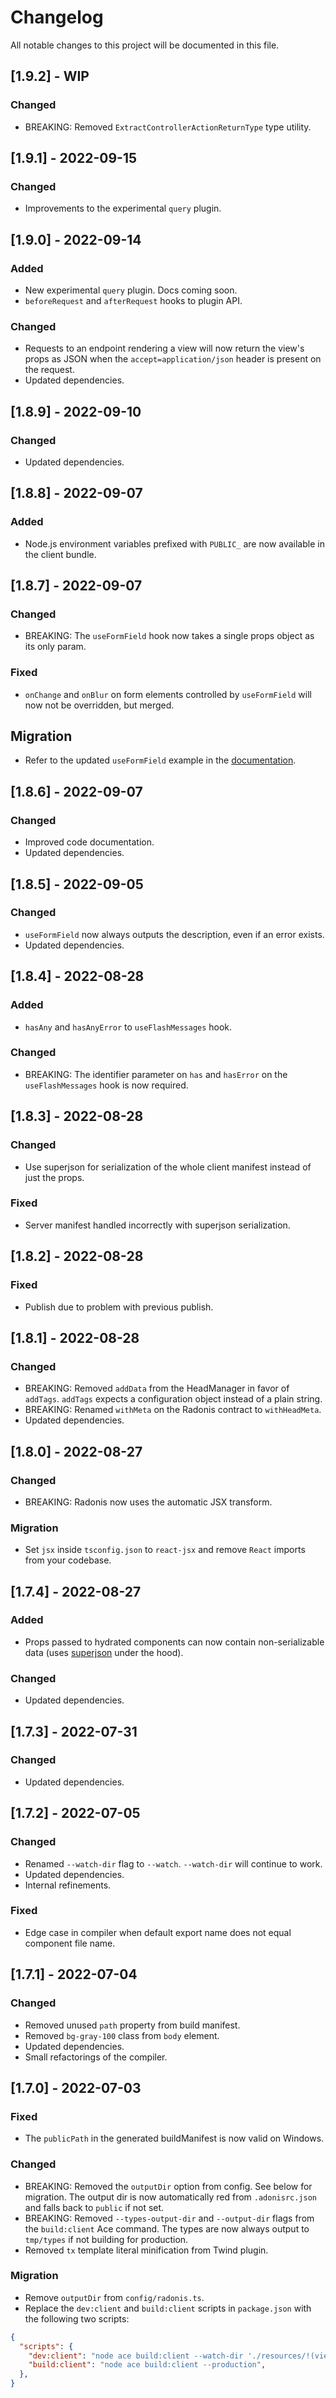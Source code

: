 # Changelog

All notable changes to this project will be documented in this file.

## [1.9.2] - WIP

### Changed
- BREAKING: Removed `ExtractControllerActionReturnType` type utility.

## [1.9.1] - 2022-09-15

### Changed
- Improvements to the experimental `query` plugin.

## [1.9.0] - 2022-09-14

### Added
- New experimental `query` plugin. Docs coming soon.
- `beforeRequest` and `afterRequest` hooks to plugin API.

### Changed
- Requests to an endpoint rendering a view will now return the view's props as JSON when the `accept=application/json` header is present on the request.
- Updated dependencies.

## [1.8.9] - 2022-09-10

### Changed
- Updated dependencies.

## [1.8.8] - 2022-09-07

### Added
- Node.js environment variables prefixed with `PUBLIC_` are now available in the client bundle.

## [1.8.7] - 2022-09-07

### Changed
- BREAKING: The `useFormField` hook now takes a single props object as its only param.

### Fixed
- `onChange` and `onBlur` on form elements controlled by `useFormField` will now not be overridden, but merged.

## Migration
- Refer to the updated `useFormField` example in the [documentation](https://radonis.vercel.app/docs/guides/building-an-input-component).

## [1.8.6] - 2022-09-07

### Changed
- Improved code documentation.
- Updated dependencies.

## [1.8.5] - 2022-09-05

### Changed
- `useFormField` now always outputs the description, even if an error exists.
- Updated dependencies.

## [1.8.4] - 2022-08-28

### Added
- `hasAny` and `hasAnyError` to `useFlashMessages` hook.

### Changed
- BREAKING: The identifier parameter on `has` and `hasError` on the `useFlashMessages` hook is now required.

## [1.8.3] - 2022-08-28

### Changed
- Use superjson for serialization of the whole client manifest instead of just the props.

### Fixed
- Server manifest handled incorrectly with superjson serialization.

## [1.8.2] - 2022-08-28

### Fixed
- Publish due to problem with previous publish.

## [1.8.1] - 2022-08-28

### Changed
- BREAKING: Removed `addData` from the HeadManager in favor of `addTags`. `addTags` expects a configuration object instead of a plain string.
- BREAKING: Renamed `withMeta` on the Radonis contract to `withHeadMeta`.
- Updated dependencies.

## [1.8.0] - 2022-08-27

### Changed
- BREAKING: Radonis now uses the automatic JSX transform.

### Migration

- Set `jsx` inside `tsconfig.json` to `react-jsx` and remove `React` imports from your codebase.

## [1.7.4] - 2022-08-27

### Added
- Props passed to hydrated components can now contain non-serializable data (uses [superjson](https://github.com/blitz-js/superjson) under the hood).

### Changed
- Updated dependencies.

## [1.7.3] - 2022-07-31

### Changed
- Updated dependencies.

## [1.7.2] - 2022-07-05

### Changed
- Renamed `--watch-dir` flag to `--watch`. `--watch-dir` will continue to work.
- Updated dependencies.
- Internal refinements.

### Fixed
- Edge case in compiler when default export name does not equal component file name.

## [1.7.1] - 2022-07-04

### Changed
- Removed unused `path` property from build manifest.
- Removed `bg-gray-100` class from `body` element.
- Updated dependencies.
- Small refactorings of the compiler.

## [1.7.0] - 2022-07-03

### Fixed
- The `publicPath` in the generated buildManifest is now valid on Windows.

### Changed
- BREAKING: Removed the `outputDir` option from config. See below for migration. The output dir is now automatically red from `.adonisrc.json` and falls back to `public` if not set.
- BREAKING: Removed `--types-output-dir` and `--output-dir` flags from the `build:client` Ace command. The types are now always output to `tmp/types` if not building for production.
- Removed `tx` template literal minification from Twind plugin.

### Migration

- Remove `outputDir` from `config/radonis.ts`.
- Replace the `dev:client` and `build:client` scripts in `package.json` with the following two scripts:

```json
{
  "scripts": {
    "dev:client": "node ace build:client --watch-dir './resources/!(views)/**/*.ts(x)?'",
    "build:client": "node ace build:client --production",
  },
}
```

